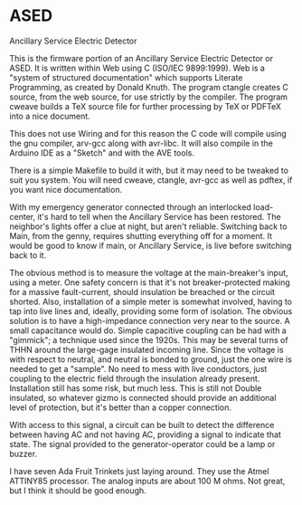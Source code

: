 ASED
=========
Ancillary Service Electric Detector

This is the firmware portion of an Ancillary Service Electric Detector or ASED.
It is written within Web using C (ISO/IEC 9899:1999). Web is a "system of
structured documentation" which supports Literate Programming, as created by
Donald Knuth. The program ctangle creates C source, from the web source, for
use strictly by the compiler. The program cweave builds a TeX source file for
further processing by TeX or PDFTeX into a nice document.

This does not use Wiring and for this reason the C code will compile using the
gnu compiler, arv-gcc along with avr-libc. It will also compile in the Arduino
IDE as a "Sketch" and with the AVE tools.

There is a simple Makefile to build it with, but it may need to be tweaked to
suit you system. You will need cweave, ctangle, avr-gcc as well as pdftex, if
you want nice documentation. 

With my emergency generator connected through an interlocked load-center, it's
hard to tell when the Ancillary Service has been restored. The neighbor's
lights offer a clue at night, but aren't reliable. Switching back to Main, from
the genny, requires shutting everything off for a moment. It would be good to
know if main, or Ancillary Service, is live before switching back to it.

The obvious method is to measure the voltage at the main-breaker's input, using
a meter. One safety concern is that it's not breaker-protected making for a
massive fault-current, should insulation be breached or the circuit shorted.
Also, installation of a simple meter is somewhat involved, having to tap into
live lines and, ideally, providing some form of isolation. The obvious solution
is to have a high-impedance connection very near to the source. A small
capacitance would do. Simple capacitive coupling can be had with a "gimmick"; a
technique used since the 1920s. This may be several turns of THHN around the
large-gage insulated incoming line. Since the voltage is with respect to
neutral, and neutral is bonded to ground, just the one wire is needed to get a
"sample". No need to mess with live conductors, just coupling to the electric
field through the insulation already present. Installation still has some risk,
but much less. This is still not Double insulated, so whatever gizmo is
connected should provide an additional level of protection, but it's better
than a copper connection.

With access to this signal, a circuit can be built to detect the difference
between having AC and not having AC, providing a signal to indicate that state.
The signal provided to the generator-operator could be a lamp or buzzer.  

I have seven Ada Fruit Trinkets just laying around. They use the Atmel ATTINY85
processor. The analog inputs are about 100 M ohms. Not great, but I think it
should be good enough. 
